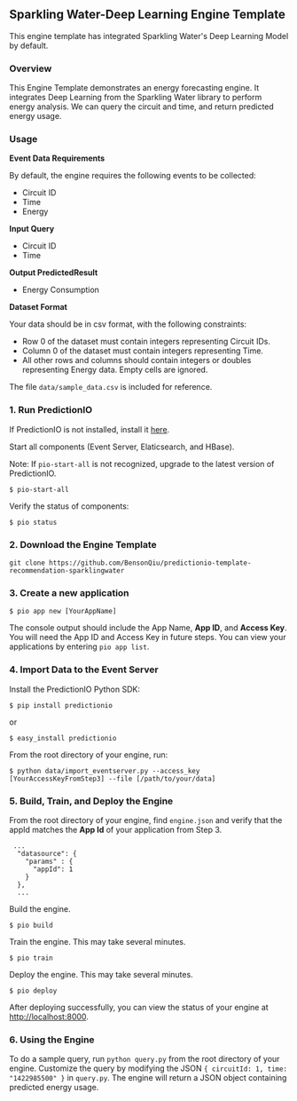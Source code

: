 ## Sparkling Water-Deep Learning Engine Template

This engine template has integrated Sparkling Water's Deep Learning Model by default.

### Overview
This Engine Template demonstrates an energy forecasting engine. It integrates Deep Learning from the Sparkling Water library to perform energy analysis. We can query the circuit and time, and return predicted energy usage. 

### Usage
**Event Data Requirements**

By default, the engine requires the following events to be collected:
* Circuit ID
* Time
* Energy

**Input Query**
* Circuit ID
* Time

**Output PredictedResult**
* Energy Consumption

**Dataset Format**

Your data should be in csv format, with the following constraints:
* Row 0 of the dataset must contain integers representing Circuit IDs. <br>
* Column 0 of the dataset must contain integers representing Time. <br>
* All other rows and columns should contain integers or doubles representing Energy data. Empty cells are ignored.

The file `data/sample_data.csv` is included for reference.

### 1. Run PredictionIO

If PredictionIO is not installed, install it [here](http://docs.prediction.io/install/).

Start all components (Event Server, Elaticsearch, and HBase).

Note: If `pio-start-all` is not recognized, upgrade to the latest version of PredictionIO.
```
$ pio-start-all
```

Verify the status of components:
```
$ pio status
```

### 2. Download the Engine Template

```
git clone https://github.com/BensonQiu/predictionio-template-recommendation-sparklingwater
```

### 3. Create a new application
```
$ pio app new [YourAppName]
```

The console output should include the App Name, **App ID**, and **Access Key**. You will need the App ID and Access Key in future steps. You can view your applications by entering `pio app list`.

### 4. Import Data to the Event Server

Install the PredictionIO Python SDK:
```
$ pip install predictionio
```
or
```
$ easy_install predictionio
```

From the root directory of your engine, run:
```
$ python data/import_eventserver.py --access_key [YourAccessKeyFromStep3] --file [/path/to/your/data]
```

### 5. Build, Train, and Deploy the Engine

From the root directory of your engine, find `engine.json` and verify that the appId matches the **App Id** of your application from Step 3.

```
 ...
  "datasource": {
    "params" : {
      "appId": 1
    }
  },
  ...
```

Build the engine.
```
$ pio build
```

Train the engine. This may take several minutes.
```
$ pio train
```

Deploy the engine. This may take several minutes.
```
$ pio deploy
```

After deploying successfully, you can view the status of your engine at [http://localhost:8000](http://localhost:8000).

### 6. Using the Engine
To do a sample query, run `python query.py` from the root directory of your engine. Customize the query by modifying the JSON `{ circuitId: 1, time: "1422985500" }` in `query.py`. The engine will return a JSON object containing predicted energy usage.
